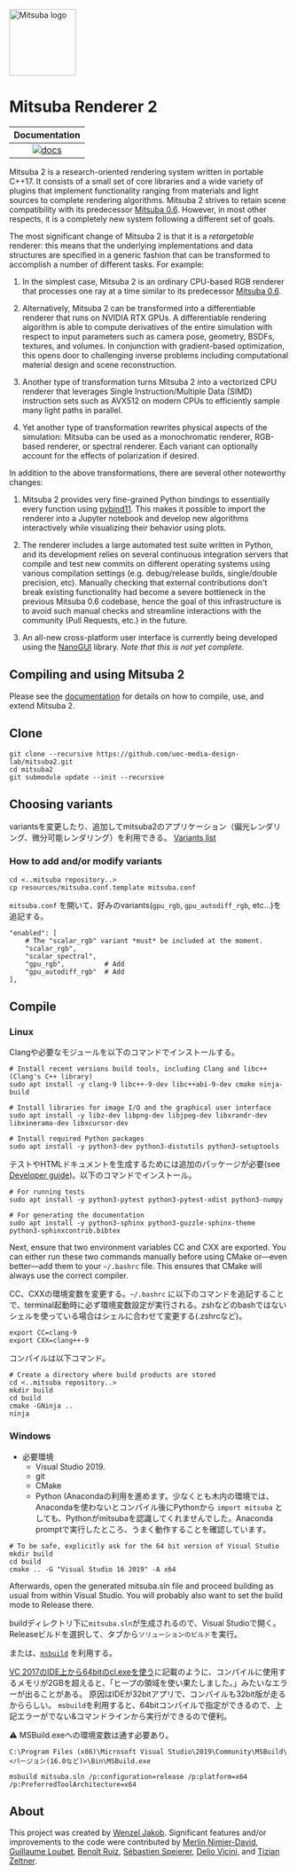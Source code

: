 <img src="https://github.com/mitsuba-renderer/mitsuba2/raw/master/docs/images/logo_plain.png" width="120" height="120" alt="Mitsuba logo">

# Mitsuba Renderer 2
<!--
| Documentation   | Linux             | Windows             |
|      :---:      |       :---:       |        :---:        |
| [![docs][1]][2] | [![rgl-ci][3]][4] | [![appveyor][5]][6] |


[1]: https://readthedocs.org/projects/mitsuba2/badge/?version=master
[2]: https://mitsuba2.readthedocs.io/en/latest/src/getting_started/intro.html
[3]: https://rgl-ci.epfl.ch/app/rest/builds/buildType(id:Mitsuba2_Build)/statusIcon.svg
[4]: https://rgl-ci.epfl.ch/viewType.html?buildTypeId=Mitsuba2_Build&guest=1
[5]: https://ci.appveyor.com/api/projects/status/eb84mmtvnt8ko8bh/branch/master?svg=true
[6]: https://ci.appveyor.com/project/wjakob/mitsuba2/branch/master
-->
| Documentation   |
|      :---:      |
| [![docs][1]][2] |


[1]: https://readthedocs.org/projects/mitsuba2/badge/?version=latest
[2]: https://mitsuba2.readthedocs.io/en/latest/src/getting_started/intro.html

Mitsuba 2 is a research-oriented rendering system written in portable C++17. It
consists of a small set of core libraries and a wide variety of plugins that
implement functionality ranging from materials and light sources to complete
rendering algorithms. Mitsuba 2 strives to retain scene compatibility with its
predecessor [Mitsuba 0.6](https://github.com/mitsuba-renderer/mitsuba).
However, in most other respects, it is a completely new system following a
different set of goals.

The most significant change of Mitsuba 2 is that it is a *retargetable*
renderer: this means that the underlying implementations and data structures
are specified in a generic fashion that can be transformed to accomplish a
number of different tasks. For example:

1. In the simplest case, Mitsuba 2 is an ordinary CPU-based RGB renderer that
   processes one ray at a time similar to its predecessor [Mitsuba
   0.6](https://github.com/mitsuba-renderer/mitsuba).

2. Alternatively, Mitsuba 2 can be transformed into a differentiable renderer
   that runs on NVIDIA RTX GPUs. A differentiable rendering algorithm is able
   to compute derivatives of the entire simulation with respect to input
   parameters such as camera pose, geometry, BSDFs, textures, and volumes. In
   conjunction with gradient-based optimization, this opens door to challenging
   inverse problems including computational material design and scene reconstruction.

3. Another type of transformation turns Mitsuba 2 into a vectorized CPU
   renderer that leverages Single Instruction/Multiple Data (SIMD) instruction
   sets such as AVX512 on modern CPUs to efficiently sample many light paths in
   parallel.

4. Yet another type of transformation rewrites physical aspects of the
   simulation: Mitsuba can be used as a monochromatic renderer, RGB-based
   renderer, or spectral renderer. Each variant can optionally account for the
   effects of polarization if desired.

In addition to the above transformations, there are
several other noteworthy changes:

1. Mitsuba 2 provides very fine-grained Python bindings to essentially every
   function using [pybind11](https://github.com/pybind/pybind11). This makes it
   possible to import the renderer into a Jupyter notebook and develop new
   algorithms interactively while visualizing their behavior using plots.

2. The renderer includes a large automated test suite written in Python, and
   its development relies on several continuous integration servers that
   compile and test new commits on different operating systems using various
   compilation settings (e.g. debug/release builds, single/double precision,
   etc). Manually checking that external contributions don't break existing
   functionality had become a severe bottleneck in the previous Mitsuba 0.6
   codebase, hence the goal of this infrastructure is to avoid such manual
   checks and streamline interactions with the community (Pull Requests, etc.)
   in the future.

3. An all-new cross-platform user interface is currently being developed using
   the [NanoGUI](https://github.com/mitsuba-renderer/nanogui) library. *Note
   that this is not yet complete.*

## Compiling and using Mitsuba 2

Please see the [documentation](http://mitsuba2.readthedocs.org/en/latest) for
details on how to compile, use, and extend Mitsuba 2.

## Clone

```
git clone --recursive https://github.com/uec-media-design-lab/mitsuba2.git
cd mitsuba2
git submodule update --init --recursive
```

## Choosing variants
variantsを変更したり、追加してmitsuba2のアプリケーション（偏光レンダリング、微分可能レンダリング）を利用できる。
[Variants list](https://mitsuba2.readthedocs.io/en/latest/src/getting_started/variants.html)

### How to add and/or modify variants
```
cd <..mitsuba repository..>
cp resources/mitsuba.conf.template mitsuba.conf
```
`mitsuba.conf` を開いて、好みのvariants(`gpu_rgb`, `gpu_autodiff_rgb`, etc...)を追記する。
```
"enabled": [
    # The "scalar_rgb" variant *must* be included at the moment.
    "scalar_rgb",
    "scalar_spectral",
    "gpu_rgb",          # Add
    "gpu_autodiff_rgb"  # Add
],
```

## Compile
### Linux
Clangや必要なモジュールを以下のコマンドでインストールする。
```
# Install recent versions build tools, including Clang and libc++ (Clang's C++ library)
sudo apt install -y clang-9 libc++-9-dev libc++abi-9-dev cmake ninja-build

# Install libraries for image I/O and the graphical user interface
sudo apt install -y libz-dev libpng-dev libjpeg-dev libxrandr-dev libxinerama-dev libxcursor-dev

# Install required Python packages
sudo apt install -y python3-dev python3-distutils python3-setuptools
```

テストやHTMLドキュメントを生成するためには追加のパッケージが必要(see [Developer guide](https://mitsuba2.readthedocs.io/en/latest/src/developer_guide/intro.html#sec-devguide))。以下のコマンドでインストール。

```
# For running tests
sudo apt install -y python3-pytest python3-pytest-xdist python3-numpy

# For generating the documentation
sudo apt install -y python3-sphinx python3-guzzle-sphinx-theme python3-sphinxcontrib.bibtex
```

Next, ensure that two environment variables CC and CXX are exported. You can either run these two commands manually before using CMake or—even better—add them to your `~/.bashrc` file. This ensures that CMake will always use the correct compiler.

CC、CXXの環境変数を変更する。`~/.bashrc` に以下のコマンドを追記することで、terminal起動時に必ず環境変数設定が実行される。zshなどのbashではないシェルを使っている場合はシェルに合わせて変更する(.zshrcなど)。

```
export CC=clang-9
export CXX=clang++-9
```
コンパイルは以下コマンド。

```
# Create a directory where build products are stored
cd <..mitsuba repository..>
mkdir build
cd build
cmake -GNinja ..
ninja
```

### Windows
- 必要環境
   - Visual Studio 2019.
   - git 
   - CMake
   - Python (Anacondaの利用を進めます。少なくとも木内の環境では、Anacondaを使わないとコンパイル後にPythonから `import mitsuba` としても、Pythonがmitsubaを認識してくれませんでした。Anaconda promptで実行したところ、うまく動作することを確認しています。

```
# To be safe, explicitly ask for the 64 bit version of Visual Studio
mkdir build
cd build
cmake .. -G "Visual Studio 16 2019" -A x64
```

Afterwards, open the generated mitsuba.sln file and proceed building as usual from within Visual Studio. You will probably also want to set the build mode to Release there.

buildディレクトリ下に`mitsuba.sln`が生成されるので、Visual Studioで開く。Releaseビルドを選択して、タブから`ソリューションのビルド`を実行。

または、[`msbuild`](https://docs.microsoft.com/en-us/cpp/build/walkthrough-using-msbuild-to-create-a-visual-cpp-project?redirectedfrom=MSDN&view=msvc-160) を利用する。

[VC 2017のIDE上から64bitのcl.exeを使う](https://ameblo.jp/michirushiina/entry-12277257163.html)に記載のように、コンパイルに使用するメモリが2GBを超えると、「ヒープの領域を使い果たしました。」みたいなエラーが出ることがある。
原因はIDEが32bitアプリで、コンパイルも32bit版が走るかららしい。
`msbuild`を利用すると、64bitコンパイルで指定ができるので、上記エラーがでない&コマンドラインから実行ができるので便利。

:warning: MSBuild.exeへの環境変数は通す必要あり。
```
C:\Program Files (x86)\Microsoft Visual Studio\2019\Community\MSBuild\<バージョン(16.0など)>\Bin\MSBuild.exe
```

```
msbuild mitsuba.sln /p:configuration=release /p:platform=x64 /p:PreferredToolArchitecture=x64
```


## About

This project was created by [Wenzel Jakob](http://rgl.epfl.ch/people/wjakob).
Significant features and/or improvements to the code were contributed by
[Merlin Nimier-David](https://merlin.nimierdavid.fr/),
[Guillaume Loubet](https://maverick.inria.fr/Membres/Guillaume.Loubet/),
[Benoît Ruiz](https://github.com/4str0m),
[Sébastien Speierer](https://github.com/Speierers),
[Delio Vicini](https://dvicini.github.io/),
and [Tizian Zeltner](https://tizianzeltner.com/).
